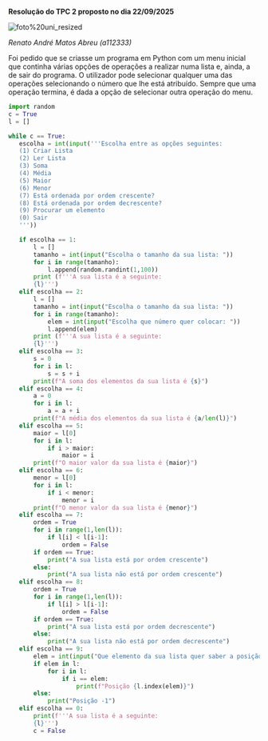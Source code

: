 **Resolução do TPC 2 proposto no dia 22/09/2025**

![foto%20uni_resized](https://github.com/user-attachments/assets/8d5bd67c-d7d0-468e-9623-002e6451df77)

*Renato André Matos Abreu (a112333)*

Foi pedido que se criasse um programa em Python com um menu inicial que continha várias opções de operações a realizar numa lista e, ainda, a de sair do programa. O utilizador pode selecionar qualquer uma das operações selecionando o número que lhe está atribuído. Sempre que uma operação termina, é dada a opção de selecionar outra operação do menu.

 ```python
import random
c = True
l = []

while c == True:
    escolha = int(input('''Escolha entre as opções seguintes:
    (1) Criar Lista
    (2) Ler Lista
    (3) Soma
    (4) Média
    (5) Maior
    (6) Menor
    (7) Está ordenada por ordem crescente?
    (8) Está ordenada por ordem decrescente?
    (9) Procurar um elemento
    (0) Sair
    '''))

    if escolha == 1:
        l = []
        tamanho = int(input("Escolha o tamanho da sua lista: "))
        for i in range(tamanho):
            l.append(random.randint(1,100))
        print (f'''A sua lista é a seguinte:
        {l}''')
    elif escolha == 2:
        l = []
        tamanho = int(input("Escolha o tamanho da sua lista: "))
        for i in range(tamanho):
            elem = int(input("Escolha que número quer colocar: "))
            l.append(elem)
        print (f'''A sua lista é a seguinte:
        {l}''')
    elif escolha == 3:
        s = 0
        for i in l:
            s = s + i
        print(f"A soma dos elementos da sua lista é {s}")
    elif escolha == 4:
        a = 0
        for i in l:
            a = a + i
        print(f"A média dos elementos da sua lista é {a/len(l)}")
    elif escolha == 5:
        maior = l[0]
        for i in l:
            if i > maior:
                maior = i
        print(f"O maior valor da sua lista é {maior}")
    elif escolha == 6:
        menor = l[0]
        for i in l:
            if i < menor:
                menor = i
        print(f"O menor valor da sua lista é {menor}")
    elif escolha == 7:
        ordem = True
        for i in range(1,len(l)):
            if l[i] < l[i-1]:
                ordem = False
        if ordem == True:
            print("A sua lista está por ordem crescente")
        else:
            print("A sua lista não está por ordem crescente")
    elif escolha == 8:
        ordem = True
        for i in range(1,len(l)):
            if l[i] > l[i-1]:
                ordem = False
        if ordem == True:
            print("A sua lista está por ordem decrescente")
        else:
            print("A sua lista não está por ordem decrescente")
    elif escolha == 9:
        elem = int(input("Que elemento da sua lista quer saber a posição? "))
        if elem in l:
            for i in l:
                if i == elem:
                    print(f"Posição {l.index(elem)}")
        else:
            print("Posição -1")
    elif escolha == 0:
        print(f'''A sua lista é a seguinte:
        {l}''')
        c = False
```
